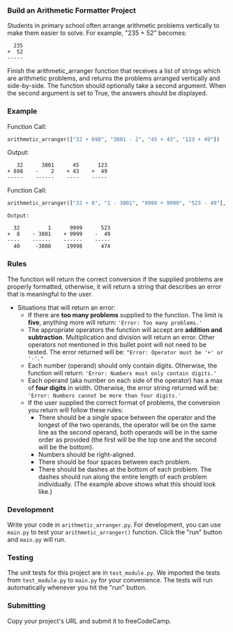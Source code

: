 ### Build an Arithmetic Formatter Project
Students in primary school often arrange arithmetic problems vertically to make them easier to solve.
For example, "235 + 52" becomes:
```
  235
+  52
-----
```

Finish the arithmetic_arranger function that receives a list of strings which are arithmetic problems, and returns the problems arranged vertically and side-by-side. The function should optionally take a second argument. When the second argument is set to True, the answers should be displayed.

### Example
Function Call:
```py
arithmetic_arranger(["32 + 698", "3801 - 2", "45 + 43", "123 + 49"])
```
Output:
```
   32      3801      45      123
+ 698    -    2    + 43    +  49
-----    ------    ----    -----
```
Function Call:
```py
arithmetic_arranger(["32 + 8", "1 - 3801", "9999 + 9999", "523 - 49"], True)
```
```
Output:

  32         1      9999      523
+  8    - 3801    + 9999    -  49
----    ------    ------    -----
  40     -3800     19998      474
```
### Rules

The function will return the correct conversion if the supplied problems are properly formatted, otherwise, it will return a string that describes an error that is meaningful to the user.

* Situations that will return an error:
  * If there are **too many problems** supplied to the function. The limit is **five**, anything more will return: `'Error: Too many problems.'`
  * The appropriate operators the function will accept are **addition and subtraction**. Multiplication and division will return an error. Other operators not mentioned in this bullet point will not need to be tested. The error returned will be: `"Error: Operator must be '+' or '-'."`
  * Each number (operand) should only contain digits. Otherwise, the function will return: `'Error: Numbers must only contain digits.'`
  * Each operand (aka number on each side of the operator) has a max of **four digits** in width. Otherwise, the error string returned will be: `'Error: Numbers cannot be more than four digits.'`
  * If the user supplied the correct format of problems, the conversion you return will follow these rules:
     * There should be a single space between the operator and the longest of the two operands, the operator will be on the same line as the second operand, both operands will be in the same order as provided (the first will be the top one and the second will be the bottom).
     * Numbers should be right-aligned.
     * There should be four spaces between each problem.
     * There should be dashes at the bottom of each problem. The dashes should run along the entire length of each problem individually. (The example above shows what this should look like.)

### Development

Write your code in `arithmetic_arranger.py`. For development, you can use `main.py` to test your `arithmetic_arranger()` function. Click the "run" button and `main.py` will run.

### Testing 

The unit tests for this project are in `test_module.py`. We imported the tests from `test_module.py` to `main.py` for your convenience. The tests will run automatically whenever you hit the "run" button.

### Submitting

Copy your project's URL and submit it to freeCodeCamp.
